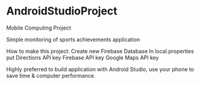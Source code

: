 # AndroidStudioProject
Mobile Computing Project

Simple monitoring of sports achievements application

How to make this project:
  Create new Firebase Database
  In local.properties put 
  Directions API key
  Firebase API key
  Google Maps API key

Highly preferred to build application with Android Studio, use your phone to save time & computer performance.

